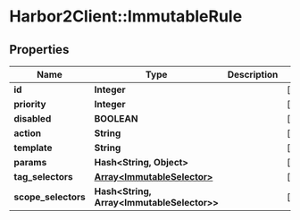 # Harbor2Client::ImmutableRule

## Properties
Name | Type | Description | Notes
------------ | ------------- | ------------- | -------------
**id** | **Integer** |  | [optional] 
**priority** | **Integer** |  | [optional] 
**disabled** | **BOOLEAN** |  | [optional] 
**action** | **String** |  | [optional] 
**template** | **String** |  | [optional] 
**params** | **Hash&lt;String, Object&gt;** |  | [optional] 
**tag_selectors** | [**Array&lt;ImmutableSelector&gt;**](ImmutableSelector.md) |  | [optional] 
**scope_selectors** | **Hash&lt;String, Array&lt;ImmutableSelector&gt;&gt;** |  | [optional] 


